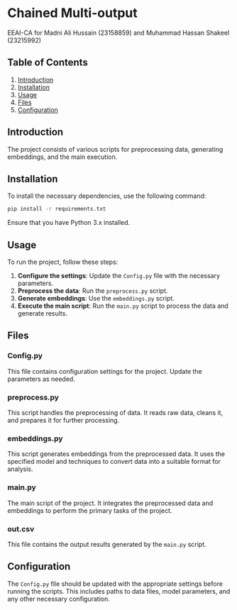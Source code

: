 # Chained Multi-output

EEAI-CA for Madni Ali Hussain (23158859) and Muhammad Hassan Shakeel (23215992)

## Table of Contents

1. [Introduction](#introduction)
2. [Installation](#installation)
3. [Usage](#usage)
4. [Files](#files)
5. [Configuration](#configuration)

## Introduction

The project consists of various scripts for preprocessing data, generating embeddings, and the main execution.

## Installation

To install the necessary dependencies, use the following command:

```bash
pip install -r requirements.txt
```

Ensure that you have Python 3.x installed.

## Usage

To run the project, follow these steps:

1. **Configure the settings**: Update the `Config.py` file with the necessary parameters.
2. **Preprocess the data**: Run the `preprocess.py` script.
3. **Generate embeddings**: Use the `embeddings.py` script.
4. **Execute the main script**: Run the `main.py` script to process the data and generate results.

## Files

### Config.py

This file contains configuration settings for the project. Update the parameters as needed.

### preprocess.py

This script handles the preprocessing of data. It reads raw data, cleans it, and prepares it for further processing.

### embeddings.py

This script generates embeddings from the preprocessed data. It uses the specified model and techniques to convert data into a suitable format for analysis.

### main.py

The main script of the project. It integrates the preprocessed data and embeddings to perform the primary tasks of the project.

### out.csv

This file contains the output results generated by the `main.py` script.

## Configuration

The `Config.py` file should be updated with the appropriate settings before running the scripts. This includes paths to data files, model parameters, and any other necessary configuration.
